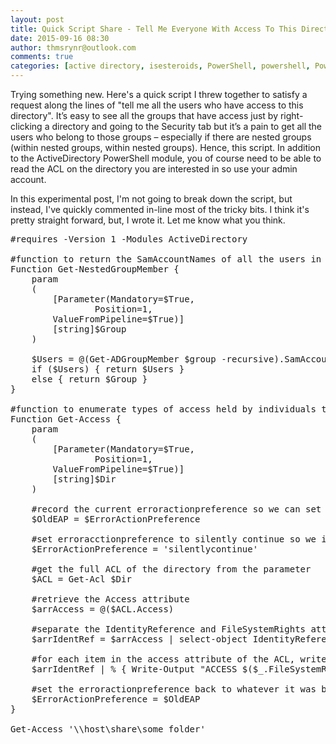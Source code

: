 ```yaml
---
layout: post
title: Quick Script Share - Tell Me Everyone With Access To This Directory
date: 2015-09-16 08:30
author: thmsrynr@outlook.com
comments: true
categories: [active directory, isesteroids, PowerShell, powershell, PowerShell ISE, powershell ise, quick script sharing, quick tip]
---
```

Trying something new. Here's a quick script I threw together to satisfy a request along the lines of "tell me all the users who have access to this directory". It’s easy to see all the groups that have access just by right-clicking a directory and going to the Security tab but it’s a pain to get all the users who belong to those groups – especially if there are nested groups (within nested groups, within nested groups). Hence, this script. In addition to the ActiveDirectory PowerShell module, you of course need to be able to read the ACL on the directory you are interested in so use your admin account.

In this experimental post, I'm not going to break down the script, but instead, I've quickly commented in-line most of the tricky bits. I think it's pretty straight forward, but, I wrote it. Let me know what you think.

<pre class="lang:ps decode:true">#requires -Version 1 -Modules ActiveDirectory

#function to return the SamAccountNames of all the users in a group - if the group is empty, return the name of the group
Function Get-NestedGroupMember {
    param
    (
        [Parameter(Mandatory=$True,
                Position=1,
        ValueFromPipeline=$True)]
        [string]$Group
    )
 
    $Users = @(Get-ADGroupMember $group -recursive).SamAccountName
    if ($Users) { return $Users }
    else { return $Group }
} 

#function to enumerate types of access held by individuals to a directory
Function Get-Access {
    param
    (
        [Parameter(Mandatory=$True,
                Position=1,
        ValueFromPipeline=$True)]
        [string]$Dir
    )
    
    #record the current erroractionpreference so we can set it back later
    $OldEAP = $ErrorActionPreference
    
    #set erroracctionpreference to silently continue so we ignore errors from empty groups and weird broken ACLs
    $ErrorActionPreference = 'silentlycontinue'
    
    #get the full ACL of the directory from the parameter
    $ACL = Get-Acl $Dir
    
    #retrieve the Access attribute
    $arrAccess = @($ACL.Access)
    
    #separate the IdentityReference and FileSystemRights attributes from within the Access attribute
    $arrIdentRef = $arrAccess | select-object IdentityReference, FileSystemRights
    
    #for each item in the access attribute of the ACL, write the type of filesystemrights associated with the entry and get the recursive group membership
    $arrIdentRef | % { Write-Output "ACCESS $($_.FileSystemRights) HELD BY: `r`n$(Get-NestedGroupMember $_.IdentityReference.Value.ToString().Split('\')[-1])"; Write-Output "`r`n`r`n" }
    
    #set the erroractionpreference back to whatever it was before we started
    $ErrorActionPreference = $OldEAP
}

Get-Access '\\host\share\some folder'</pre>

&nbsp;
